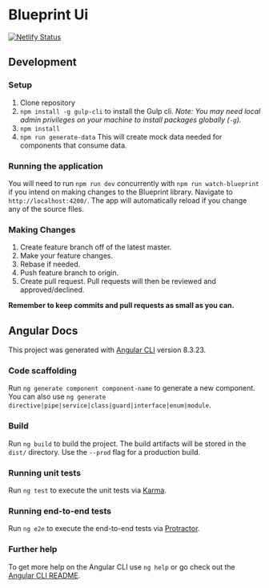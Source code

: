# Blueprint Ui

[![Netlify Status](https://api.netlify.com/api/v1/badges/74d2d0bc-7d0d-430e-9114-88cd4d00f57e/deploy-status)](https://app.netlify.com/sites/epsilon-blueprint/deploys)

## Development

### Setup
1. Clone repository
1. `npm install -g gulp-cli` to install the Gulp cli. *Note: You may need local admin privileges on your machine to install packages globally (`-g`).*
1. `npm install`
1. `npm run generate-data` This will create mock data needed for components that consume data.

### Running the application
You will need to run `npm run dev` concurrently with `npm run watch-blueprint` if you intend on making changes to the Blueprint library. Navigate to `http://localhost:4200/`. The app will automatically reload if you change any of the source files.

### Making Changes
1. Create feature branch off of the latest master.
1. Make your feature changes.
1. Rebase if needed.
1. Push feature branch to origin.
1. Create pull request. Pull requests will then be reviewed and approved/declined.

**Remember to keep commits and pull requests as small as you can.**

## Angular Docs

This project was generated with [Angular CLI](https://github.com/angular/angular-cli) version 8.3.23.

### Code scaffolding

Run `ng generate component component-name` to generate a new component. You can also use `ng generate directive|pipe|service|class|guard|interface|enum|module`.

### Build

Run `ng build` to build the project. The build artifacts will be stored in the `dist/` directory. Use the `--prod` flag for a production build.

### Running unit tests

Run `ng test` to execute the unit tests via [Karma](https://karma-runner.github.io).

### Running end-to-end tests

Run `ng e2e` to execute the end-to-end tests via [Protractor](http://www.protractortest.org/).

### Further help

To get more help on the Angular CLI use `ng help` or go check out the [Angular CLI README](https://github.com/angular/angular-cli/blob/master/README.md).

